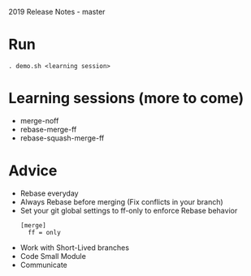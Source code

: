 2019 Release Notes - master
# Run
`. demo.sh <learning session>`

# Learning sessions (more to come)
- merge-noff
- rebase-merge-ff
- rebase-squash-merge-ff

# Advice
- Rebase everyday
- Always Rebase before merging (Fix conflicts in your branch)
- Set your git global settings to ff-only to enforce Rebase behavior
  ```.gitconfig
  [merge]
    ff = only
  ```
- Work with Short-Lived branches
- Code Small Module
- Communicate
